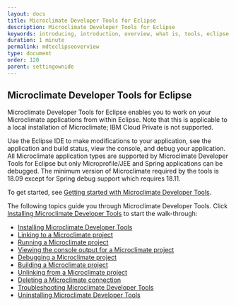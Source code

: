 ```yaml
---
layout: docs
title: Microclimate Developer Tools for Eclipse
description: Microclimate Developer Tools for Eclipse
keywords: introducing, introduction, overview, what is, tools, eclipse
duration: 1 minute
permalink: mdteclipseoverview
type: document
order: 120
parent: settingownide
---
```


## Microclimate Developer Tools for Eclipse

Microclimate Developer Tools for Eclipse enables you to work on your Microclimate applications from within Eclipse. Note that this is applicable to a local installation of Microclimate; IBM Cloud Private is not supported.  

Use the Eclipse IDE to make modifications to your application, see the application and build status, view the console, and debug your application.  All Microclimate application types are supported by Microclimate Developer Tools for Eclipse but only Microprofile/JEE and Spring applications can be debugged. The minimum version of Microclimate required by the tools is 18.09 except for Spring debug support which requires 18.11.

To get started, see [Getting started with Microclimate Developer Tools](mdteclipsegettingstarted).

The following topics guide you through Microclimate Developer Tools. Click [Installing Microclimate Developer Tools](mdteclipseinstall) to start the walk-through:
* [Installing Microclimate Developer Tools](mdteclipseinstall)
* [Linking to a Microclimate project](mdteclipselinkproject)
* [Running a Microclimate project](mdteclipserunproject)
* [Viewing the console output for a Microclimate project](mdteclipseconsoleview)
* [Debugging a Microclimate project](mdteclipsedebugproject)
* [Building a Microclimate project](mdteclipsebuildproject)
* [Unlinking from a Microclimate project](mdteclipseunlinkproject)
* [Deleting a Microclimate connection](mdteclipsedeleteconnection)
* [Troubleshooting Microclimate Developer Tools](mdteclipsetroubleshooting)
* [Uninstalling Microclimate Developer Tools](mdteclipseuninstall)
